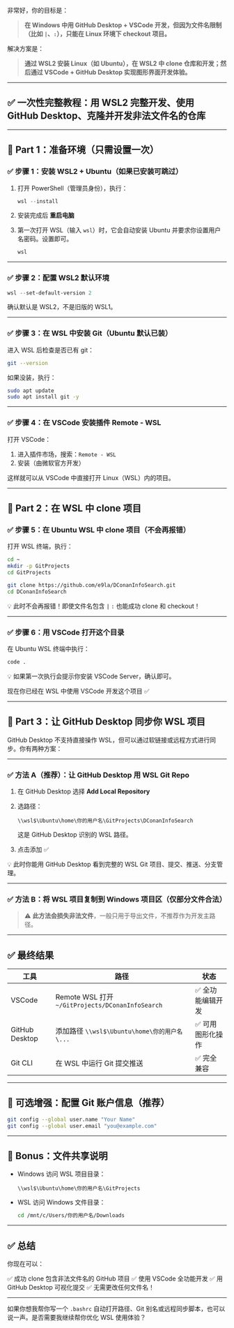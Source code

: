 非常好，你的目标是：

> **在 Windows 中用 GitHub Desktop + VSCode 开发，但因为文件名限制（比如 `|`、`:`），只能在 Linux 环境下 checkout 项目。**

解决方案是：

> **通过 WSL2 安装 Linux（如 Ubuntu），在 WSL2 中 clone 仓库和开发；然后通过 VSCode + GitHub Desktop 实现图形界面开发体验。**

---

## ✅ 一次性完整教程：用 WSL2 完整开发、使用 GitHub Desktop、克隆并开发非法文件名的仓库

---

## 🧩 Part 1：准备环境（只需设置一次）

### ✅ 步骤 1：安装 WSL2 + Ubuntu（如果已安装可跳过）

1. 打开 PowerShell（管理员身份），执行：

   ```powershell
   wsl --install
   ```

2. 安装完成后 **重启电脑**

3. 第一次打开 WSL（输入 `wsl`）时，它会自动安装 Ubuntu 并要求你设置用户名密码。设置即可。

   ```bash
   wsl
   ```

---

### ✅ 步骤 2：配置 WSL2 默认环境

```powershell
wsl --set-default-version 2
```

确认默认是 WSL2，不是旧版的 WSL1。

---

### ✅ 步骤 3：在 WSL 中安装 Git（Ubuntu 默认已装）

进入 WSL 后检查是否已有 git：

```bash
git --version
```

如果没装，执行：

```bash
sudo apt update
sudo apt install git -y
```

---

### ✅ 步骤 4：在 VSCode 安装插件 Remote - WSL

打开 VSCode：

1. 进入插件市场，搜索：`Remote - WSL`
2. 安装（由微软官方开发）

这样就可以从 VSCode 中直接打开 Linux（WSL）内的项目。

---

## 🧩 Part 2：在 WSL 中 clone 项目

### ✅ 步骤 5：在 Ubuntu WSL 中 clone 项目（不会再报错）

打开 WSL 终端，执行：

```bash
cd ~
mkdir -p GitProjects
cd GitProjects

git clone https://github.com/e9la/DConanInfoSearch.git
cd DConanInfoSearch
```

💡 此时不会再报错！即使文件名包含 `|` `:` 也能成功 clone 和 checkout！

---

### ✅ 步骤 6：用 VSCode 打开这个目录

在 Ubuntu WSL 终端中执行：

```bash
code .
```

💡 如果第一次执行会提示你安装 VSCode Server，确认即可。

现在你已经在 WSL 中使用 VSCode 开发这个项目 ✅

---

## 🧩 Part 3：让 GitHub Desktop 同步你 WSL 项目

GitHub Desktop 不支持直接操作 WSL，但可以通过软链接或远程方式进行同步。你有两种方案：

---

### ✅ 方法 A（推荐）：让 GitHub Desktop 用 WSL Git Repo

1. 在 GitHub Desktop 选择 **Add Local Repository**

2. 选路径：

   ```
   \\wsl$\Ubuntu\home\你的用户名\GitProjects\DConanInfoSearch
   ```

   这是 GitHub Desktop 识别的 WSL 路径。

3. 点击添加 ✅

💡 此时你能用 GitHub Desktop 看到完整的 WSL Git 项目、提交、推送、分支管理。

---

### ✅ 方法 B：将 WSL 项目复制到 Windows 项目区（仅部分文件合法）

> ⚠️ **此方法会损失非法文件**，一般只用于导出文件，不推荐作为开发主路径。

---

## ✅ 最终结果

| 工具             | 路径                                             | 状态        |
| -------------- | ---------------------------------------------- | --------- |
| VSCode         | Remote WSL 打开 `~/GitProjects/DConanInfoSearch` | ✅ 全功能编辑开发 |
| GitHub Desktop | 添加路径 `\\wsl$\Ubuntu\home\你的用户名\...`            | ✅ 可用图形化操作 |
| Git CLI        | 在 WSL 中运行 Git 提交推送                             | ✅ 完全兼容    |

---

## 🔧 可选增强：配置 Git 账户信息（推荐）

```bash
git config --global user.name "Your Name"
git config --global user.email "you@example.com"
```

---

## 🎁 Bonus：文件共享说明

* Windows 访问 WSL 项目目录：

  ```
  \\wsl$\Ubuntu\home\你的用户名\GitProjects
  ```

* WSL 访问 Windows 文件目录：

  ```bash
  cd /mnt/c/Users/你的用户名/Downloads
  ```

---

## ✅ 总结

你现在可以：

✅ 成功 clone 包含非法文件名的 GitHub 项目
✅ 使用 VSCode 全功能开发
✅ 用 GitHub Desktop 可视化提交
✅ 无需更改任何文件名！

---

如果你想我帮你写一个 `.bashrc` 自动打开路径、Git 别名或远程同步脚本，也可以说一声。是否需要我继续帮你优化 WSL 使用体验？
